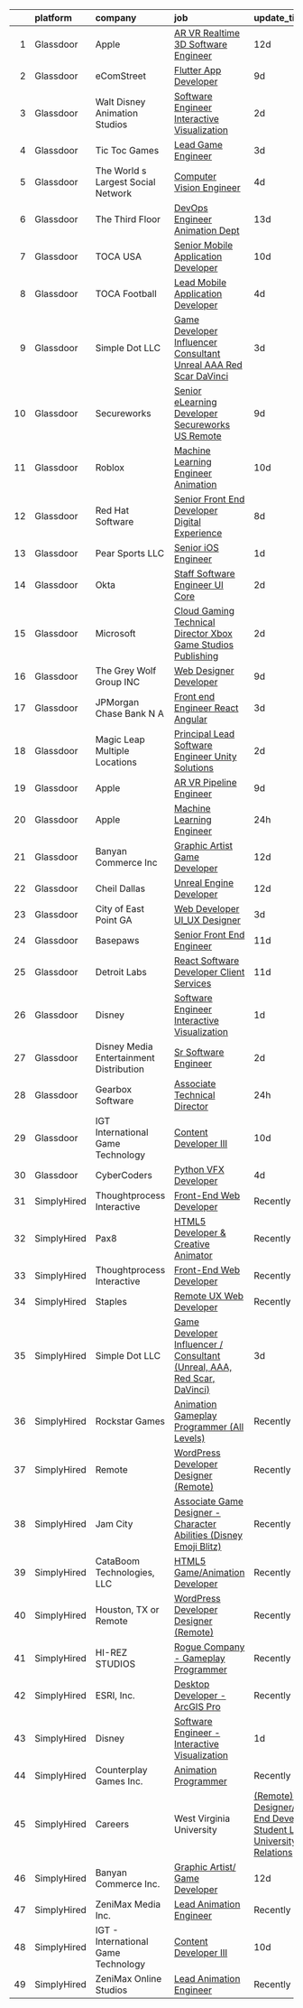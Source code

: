 

|    | platform    | company                                   | job                                                                                                                                                                                                                                                                                                                                                                                                                                                                                                                                                                                                                                                                                                                                                                                                                                                                                                                                                                                                                                                                                                                                                                                                                                                                                                                                                           | update_time   | location          |
|---:|:------------|:------------------------------------------|:--------------------------------------------------------------------------------------------------------------------------------------------------------------------------------------------------------------------------------------------------------------------------------------------------------------------------------------------------------------------------------------------------------------------------------------------------------------------------------------------------------------------------------------------------------------------------------------------------------------------------------------------------------------------------------------------------------------------------------------------------------------------------------------------------------------------------------------------------------------------------------------------------------------------------------------------------------------------------------------------------------------------------------------------------------------------------------------------------------------------------------------------------------------------------------------------------------------------------------------------------------------------------------------------------------------------------------------------------------------|:--------------|:------------------|
|  1 | Glassdoor   | Apple                                     | [AR VR Realtime 3D Software Engineer](https://www.glassdoor.com/partner/jobListing.htm?pos=108&ao=1110586&s=58&guid=00000181e6de91ddabc2978b03938857&src=GD_JOB_AD&t=SR&vt=w&cs=1_04ad701e&cb=1657435755274&jobListingId=1007967756931&cpc=8795CF9063CD573D&jrtk=3-0-1g7jdt4g7k6eh801-1g7jdt4gii6j9800-4806121aec4dd282--6NYlbfkN0BvKrLyj5gPmtZO9T8euul8TCxuuKNOtzRJOomxnwSEodTz2Bc-sPZlbtkML8D-m4pu2NcNAs_Kc2NEh8CThZ9616_LZTY1dZKYSLeqthIwIaV4V8yREmAbG7OXFPG0o0USwSFbce9p6oUBcWVV_0F9uHBt0_SWa4UI5gGY1RfM7WnMknwuehmwVLxfH3w_pukk-fDM5W_ZLz0w1GPVyjiJjn3gWSIazyMphp6h78ZXLpORcaZezMru5V8qM9hwue8SRD-FKWWJM5eAOjRVlTcEG3sLqsMfPnM6hOdgNCnCzH4HvfOtQ7wbkqe_IP1-YyPnLzPDvfxTfrAjUDRweBHofZsHAmnx42dU0IT4DgznU8JDtwYWw1tzVRLP2bbkCnNUrL6fwszW7E43HH2pSwfOtFo0rKUkmB_vXG8skP3yIGpNWAxIPixx5iXCUkw0H1sl1wz-7qyy_3TIsny4aTkOk08ezYDJzXd4h5bEJnagWVkVTFtTZTABGlGl2G4AYuT3WlLoFUOre4KK23OBA4ZZ2xRURLeEuJrB7ThO5lWs1zpmSiBDK0ZOeIyFA4S-zhZAkn9Y4odwzsjIxvd1UVLnqGiMSd8siOThyBBXSQj0u01qXRtwekVi595ITKHXQwdgp3JnmPRvjLFLAJW8VW5hQXJC3wWSCKMWYXjtz65DY6pVWxfIQ3FBZ3hWsPPz5GZGpae0bD2fT9m2d9rAaIYB_4dnFAu5Npr23yfT4zOTQZmV-pHK4zUdO3qV_J6j4xRhWKOJAEeRv94d_XN_VhuKlPBXxsbvrY2jcfCHoRtD_m5-X37C1WJgmBmzCoxyPbVkDwh_Vx9QyVk2Hlt1Hahcmzon62SyAGdhuonjWvsq-iFiYm3feUtRMeVwdiF-5u5_MSjA4Fj_2kiOPwJlkblp1G3XF4h3IH1tcCWvhgBLZcIoi0KvA_AzG1VVzvePfE8Fn4BqBspfuPGwqkQuHGYP)     | 12d           | Boulder, CO       |
|  2 | Glassdoor   | eComStreet                                | [Flutter App Developer](https://www.glassdoor.com/partner/jobListing.htm?pos=111&ao=1136043&s=58&guid=00000181e6de91ddabc2978b03938857&src=GD_JOB_AD&t=SR&vt=w&cs=1_9b808003&cb=1657435755274&jobListingId=1007975688794&jrtk=3-0-1g7jdt4g7k6eh801-1g7jdt4gii6j9800-7bbed96be77c7c27-)                                                                                                                                                                                                                                                                                                                                                                                                                                                                                                                                                                                                                                                                                                                                                                                                                                                                                                                                                                                                                                                                        | 9d            | Chicago, IL       |
|  3 | Glassdoor   | Walt Disney Animation Studios             | [Software Engineer   Interactive Visualization](https://www.glassdoor.com/partner/jobListing.htm?pos=122&ao=1136043&s=58&guid=00000181e6de91ddabc2978b03938857&src=GD_JOB_AD&t=SR&vt=w&cs=1_db0f84b0&cb=1657435755275&jobListingId=1007989924540&jrtk=3-0-1g7jdt4g7k6eh801-1g7jdt4gii6j9800-c8ab2cad69faae54-)                                                                                                                                                                                                                                                                                                                                                                                                                                                                                                                                                                                                                                                                                                                                                                                                                                                                                                                                                                                                                                                | 2d            | Burbank, CA       |
|  4 | Glassdoor   | Tic Toc Games                             | [Lead Game Engineer](https://www.glassdoor.com/partner/jobListing.htm?pos=103&ao=1110586&s=58&guid=00000181e6de91ddabc2978b03938857&src=GD_JOB_AD&t=SR&vt=w&ea=1&cs=1_ba8cc0f6&cb=1657435755273&jobListingId=1007988135648&cpc=A2E4EE1299827998&jrtk=3-0-1g7jdt4g7k6eh801-1g7jdt4gii6j9800-d64abbbba008689c--6NYlbfkN0Cd5ZvLdai7cR0fypH5_WiGezUQesq24dbKuF0ly35ya5O8NkFj-qrjk_MUFn-ZopRYajAPhWX9LNA6MZYyOBBVSnwGNafyInkk4SaAwxziARUpTpzgu-HGAP7xRtytEC4YwZ6Vhh_DrUo8-uVGI-6X1rJAiG0AXNxI_EWwc6sckAF_hdzcvx3Hz0-Wvnml3jEqosi-gud531LTW6jwC_Pd93pn3E9Ey7p0lbN569353EtqdzNMFZs_KraXo5WuV1AZFNcg23i6P_eWtgvv9tK_aQDAmWBbYqK-mFiGETUIjIiicDY55W98hroCFFV1-0iK95efi3kUsET0eQ-edt3d_sKZKh4dHBiB3FjpkFaZhNUEv5XEK06VVhZ_EqlYW2iSLH5nS3Z9rc44gB3skXFVw8HNLrKAs3qiw6lGiOqRn2t6JkkrRkF26toynbR0Ft2mG2ag9-dsAakTRooV6NY38Ko-W9Hen6srTpsNcnt3CiMaj9Ot05Q2OqiwycNCK-U%3D)                                                                                                                                                                                                                                                                                                                                                                                                                                                                                                   | 3d            | Burbank, CA       |
|  5 | Glassdoor   | The World s Largest Social Network        | [Computer Vision Engineer](https://www.glassdoor.com/partner/jobListing.htm?pos=105&ao=1110586&s=58&guid=00000181e6de91ddabc2978b03938857&src=GD_JOB_AD&t=SR&vt=w&ea=1&cs=1_6dd0bc6f&cb=1657435755273&jobListingId=1007986416959&cpc=C0FAF87ADD587446&jrtk=3-0-1g7jdt4g7k6eh801-1g7jdt4gii6j9800-2790f98d8b4f8afa--6NYlbfkN0DSgjPPcnEdvoK3uuxfISLALE6pB1FR7YSHOr_tSg5_QCn410VK5Ds4bQGcKtrI549kYDfYcqvaAn2rlHnqNYJfYJSBA-rAGAWvNpd-Q-kzvry-Mw-EUCLz2jj-832rFsK3qbf1ReFt7k543pR73eNY3bxjyxGMHHPEVZeZNYQcaq-dd2-mVoIRVgVfg_ZgGfqn_-5ak81gfa9ltISG12FXg-0X2gFejljBKCsndigqb1pb6o6QyAl1CzALHgzIvHCbIv5DjiSGTnLA4UK1FIwgJ2cO-9rpHEixpRLFhXiVF3CPf-nhQxSGpNSeA9I2w_GXLozYUEjo85rMlrgbw4LU3p1Gu4JXQti3e8DtgHpb_947BShT9UmH2YknAeCWEsindMsocUncDb6rIo72L5ZPiLEaXFwyUE-6LD8i12Rtt9I8JjlrmVt9undRg9qDR4_u-t5lOoQiu3VHLDk6DHKUKXdVP-fBDbQNDllha7aKrrd8oo76s1guLaBlqSe-kSAbQ-UMx5g8k6TmBc1bA5B1vnDR6UJZttzl3Y8FBEF6FDjrXsgZJyH1ChRGZ4gvhjWYRc07FMTsSWX5u8z11DOe)                                                                                                                                                                                                                                                                                                                                                                                                           | 4d            | Los Angeles, CA   |
|  6 | Glassdoor   | The Third Floor                           | [DevOps Engineer  Animation Dept  ](https://www.glassdoor.com/partner/jobListing.htm?pos=114&ao=1136043&s=58&guid=00000181e6de91ddabc2978b03938857&src=GD_JOB_AD&t=SR&vt=w&cs=1_b2ee13e6&cb=1657435755275&jobListingId=1007965006849&jrtk=3-0-1g7jdt4g7k6eh801-1g7jdt4gii6j9800-d5594e4239a66f2d-)                                                                                                                                                                                                                                                                                                                                                                                                                                                                                                                                                                                                                                                                                                                                                                                                                                                                                                                                                                                                                                                            | 13d           | Los Angeles, CA   |
|  7 | Glassdoor   | TOCA USA                                  | [Senior Mobile Application Developer](https://www.glassdoor.com/partner/jobListing.htm?pos=125&ao=1136043&s=58&guid=00000181e6de91ddabc2978b03938857&src=GD_JOB_AD&t=SR&vt=w&ea=1&cs=1_c97e8810&cb=1657435755276&jobListingId=1007972151034&jrtk=3-0-1g7jdt4g7k6eh801-1g7jdt4gii6j9800-c1ec3f5402388a59-)                                                                                                                                                                                                                                                                                                                                                                                                                                                                                                                                                                                                                                                                                                                                                                                                                                                                                                                                                                                                                                                     | 10d           | Costa Mesa, CA    |
|  8 | Glassdoor   | TOCA Football                             | [Lead Mobile Application Developer](https://www.glassdoor.com/partner/jobListing.htm?pos=119&ao=1136043&s=58&guid=00000181e6de91ddabc2978b03938857&src=GD_JOB_AD&t=SR&vt=w&ea=1&cs=1_7d066398&cb=1657435755275&jobListingId=1007985435294&jrtk=3-0-1g7jdt4g7k6eh801-1g7jdt4gii6j9800-8b2fa59b8d0a20e1-)                                                                                                                                                                                                                                                                                                                                                                                                                                                                                                                                                                                                                                                                                                                                                                                                                                                                                                                                                                                                                                                       | 4d            | Costa Mesa, CA    |
|  9 | Glassdoor   | Simple Dot LLC                            | [Game Developer Influencer   Consultant  Unreal  AAA  Red Scar  DaVinci ](https://www.glassdoor.com/partner/jobListing.htm?pos=107&ao=1110586&s=58&guid=00000181e6de91ddabc2978b03938857&src=GD_JOB_AD&t=SR&vt=w&ea=1&cs=1_f9c6aa03&cb=1657435755274&jobListingId=1007988169468&cpc=451933188B21919D&jrtk=3-0-1g7jdt4g7k6eh801-1g7jdt4gii6j9800-ea5796f865d45b2b--6NYlbfkN0BkSfjZlGN18gGtpPg_86ZemVYx4Wh63Xcamy2Q7-7wZ-kin33G1bwa6GZPxrqSHHz--SXSexNnOl5TpH3iKffomPqSxWywkMvBVfj8_1dHgt1X1sxFsX2CQ3Yp8jeLenVdGl8MCLpVwCP3CBbXsZinkrMGelfkvibICkQIKwvALSEFv-9xIQvqZ2ahKLy97imSwbVcoBaBB9JwX9S1hMrZ_nExKuDPd4B0MTFBWWGvjV-FQ-DP6MxE8N8FiA9aFcP6EuQwt-Ve8UDHIujSMH0palS85bEzw156dJiZ4bFCE6euVk8cg6SUoaotow4OMF3qjWfdfE8iTnctsBGcw76VhsHfw-aDp2N9szjhsaVqQ21yAK8AKQ25mdcu2H-FDbRtHGb7NRHuR2YuqXKbBe15u0gF_a2og9FcCHz6qV0F7z65-gTZhfPKOWZ3gKynQme_WZJ-PHGV0kKklhix5g2L43HPqTSH8LaQbEIJkA6uQgQTL8aGcNpASBUlAkFoK21w9cQmTUroHqgRgSxTNMYG474bM6Od824cuXd9G2qaXSdaxAwyO55F)                                                                                                                                                                                                                                                                                                                                                                                            | 3d            | Remote            |
| 10 | Glassdoor   | Secureworks                               | [Senior eLearning Developer Secureworks   US Remote](https://www.glassdoor.com/partner/jobListing.htm?pos=113&ao=1136043&s=58&guid=00000181e6de91ddabc2978b03938857&src=GD_JOB_AD&t=SR&vt=w&cs=1_6726379f&cb=1657435755274&jobListingId=1007974487255&jrtk=3-0-1g7jdt4g7k6eh801-1g7jdt4gii6j9800-755d78615e73ead4-)                                                                                                                                                                                                                                                                                                                                                                                                                                                                                                                                                                                                                                                                                                                                                                                                                                                                                                                                                                                                                                           | 9d            | Providence, RI    |
| 11 | Glassdoor   | Roblox                                    | [Machine Learning Engineer  Animation](https://www.glassdoor.com/partner/jobListing.htm?pos=115&ao=1136043&s=58&guid=00000181e6de91ddabc2978b03938857&src=GD_JOB_AD&t=SR&vt=w&cs=1_838a6a33&cb=1657435755275&jobListingId=1007971404195&jrtk=3-0-1g7jdt4g7k6eh801-1g7jdt4gii6j9800-2c45786d963eb6f7-)                                                                                                                                                                                                                                                                                                                                                                                                                                                                                                                                                                                                                                                                                                                                                                                                                                                                                                                                                                                                                                                         | 10d           | San Mateo, CA     |
| 12 | Glassdoor   | Red Hat Software                          | [Senior Front End Developer  Digital Experience](https://www.glassdoor.com/partner/jobListing.htm?pos=124&ao=1136043&s=58&guid=00000181e6de91ddabc2978b03938857&src=GD_JOB_AD&t=SR&vt=w&cs=1_01bff247&cb=1657435755276&jobListingId=1007976312545&jrtk=3-0-1g7jdt4g7k6eh801-1g7jdt4gii6j9800-9e494d57241ffd89-)                                                                                                                                                                                                                                                                                                                                                                                                                                                                                                                                                                                                                                                                                                                                                                                                                                                                                                                                                                                                                                               | 8d            | Baton Rouge, LA   |
| 13 | Glassdoor   | Pear Sports LLC                           | [Senior iOS Engineer](https://www.glassdoor.com/partner/jobListing.htm?pos=104&ao=1110586&s=58&guid=00000181e6de91ddabc2978b03938857&src=GD_JOB_AD&t=SR&vt=w&ea=1&cs=1_d3a4f819&cb=1657435755273&jobListingId=1007993166305&cpc=1641D5D5536C06B6&jrtk=3-0-1g7jdt4g7k6eh801-1g7jdt4gii6j9800-cbd344a28ed5bdd1--6NYlbfkN0Dv7ndDd69lmugUXCgoCPtpAVgbUJfy1aW2stz5aeGS0ojezn-FD23BR7ZCWtAU7pr63qdi_3htSCWhkmBIgWuOOMx0CodzmsXleKS3P5DwZaZRFDbKww_9JFruSqyfPMo8Ss43bF31rH2Rxmghdu0Rd8ESX4BGHW-USyPvLJgp0NOBPZGiCLm0K6NLcPkywW5pzdX8h0ga5CuH6hkw_4oo23CyuUGmBNwgG6lMPuz_FUTkS-6aOwhuXe1Aq5MSjdbSTQeutkqeFK_juAPVdXNn8CjF_oPd0OzyeaUz5zRrFFeeQP5uIsEMJEUuQyMVDfBwj4oprpB2lFImW0eIWf-04PQU4I7gkzxDTb8B_A3VmPoNkIc3FhNYbvLcfaT2jWM6ye6prImSVJzStYK_eUa8-xSZcUINJWgtqr0e6_XAGbV_1jtoqojilxHvvmriIIUoppvDMKlnW0ABMB9G6Bqk-qp3p4Br4iInmqkmy9cTBBXUdoQ0Fq4kIZpOMaw4mq22TZQNNBO49g%3D%3D)                                                                                                                                                                                                                                                                                                                                                                                                                                                                                    | 1d            | Remote            |
| 14 | Glassdoor   | Okta                                      | [Staff Software Engineer   UI Core](https://www.glassdoor.com/partner/jobListing.htm?pos=117&ao=1136043&s=58&guid=00000181e6de91ddabc2978b03938857&src=GD_JOB_AD&t=SR&vt=w&ea=1&cs=1_5ba7c151&cb=1657435755275&jobListingId=1007990571145&jrtk=3-0-1g7jdt4g7k6eh801-1g7jdt4gii6j9800-48bedb02c5398719-)                                                                                                                                                                                                                                                                                                                                                                                                                                                                                                                                                                                                                                                                                                                                                                                                                                                                                                                                                                                                                                                       | 2d            | San Francisco, CA |
| 15 | Glassdoor   | Microsoft                                 | [Cloud Gaming Technical Director   Xbox Game Studios Publishing](https://www.glassdoor.com/partner/jobListing.htm?pos=121&ao=1136043&s=58&guid=00000181e6de91ddabc2978b03938857&src=GD_JOB_AD&t=SR&vt=w&cs=1_dcf35073&cb=1657435755275&jobListingId=1007991354486&jrtk=3-0-1g7jdt4g7k6eh801-1g7jdt4gii6j9800-51d256fb354a595a-)                                                                                                                                                                                                                                                                                                                                                                                                                                                                                                                                                                                                                                                                                                                                                                                                                                                                                                                                                                                                                               | 2d            | Redmond, WA       |
| 16 | Glassdoor   | The Grey Wolf Group  INC                  | [Web Designer Developer](https://www.glassdoor.com/partner/jobListing.htm?pos=120&ao=1136043&s=58&guid=00000181e6de91ddabc2978b03938857&src=GD_JOB_AD&t=SR&vt=w&ea=1&cs=1_5a5fba37&cb=1657435755275&jobListingId=1007973991706&jrtk=3-0-1g7jdt4g7k6eh801-1g7jdt4gii6j9800-ccc474ec62a9ccb4-)                                                                                                                                                                                                                                                                                                                                                                                                                                                                                                                                                                                                                                                                                                                                                                                                                                                                                                                                                                                                                                                                  | 9d            | Arnold, MO        |
| 17 | Glassdoor   | JPMorgan Chase Bank  N A                  | [Front end Engineer   React Angular](https://www.glassdoor.com/partner/jobListing.htm?pos=127&ao=1136043&s=58&guid=00000181e6de91ddabc2978b03938857&src=GD_JOB_AD&t=SR&vt=w&cs=1_0ea56239&cb=1657435755276&jobListingId=1007988777526&jrtk=3-0-1g7jdt4g7k6eh801-1g7jdt4gii6j9800-3448aae28f76cc34-)                                                                                                                                                                                                                                                                                                                                                                                                                                                                                                                                                                                                                                                                                                                                                                                                                                                                                                                                                                                                                                                           | 3d            | Plano, TX         |
| 18 | Glassdoor   | Magic Leap   Multiple Locations           | [Principal Lead  Software Engineer  Unity Solutions](https://www.glassdoor.com/partner/jobListing.htm?pos=130&ao=1136043&s=58&guid=00000181e6de91ddabc2978b03938857&src=GD_JOB_AD&t=SR&vt=w&cs=1_07324cb5&cb=1657435755276&jobListingId=1007990561226&jrtk=3-0-1g7jdt4g7k6eh801-1g7jdt4gii6j9800-f5decccfa38d898d-)                                                                                                                                                                                                                                                                                                                                                                                                                                                                                                                                                                                                                                                                                                                                                                                                                                                                                                                                                                                                                                           | 2d            | Sunnyvale, CA     |
| 19 | Glassdoor   | Apple                                     | [AR VR Pipeline Engineer](https://www.glassdoor.com/partner/jobListing.htm?pos=110&ao=1110586&s=58&guid=00000181e6de91ddabc2978b03938857&src=GD_JOB_AD&t=SR&vt=w&cs=1_2cd0515e&cb=1657435755274&jobListingId=1007972446568&cpc=3BA4CE39D5B5DEF5&jrtk=3-0-1g7jdt4g7k6eh801-1g7jdt4gii6j9800-9903d7e89b77dc0a--6NYlbfkN0BvKrLyj5gPmtZO9T8euul8TCxuuKNOtzRJOomxnwSEodTz2Bc-sPZlt2Zgji_QUXEWVZWMiZmYmKSy3wQ7FLJvGu9aVboPlPi7AnS5PdGfOx_xPfqCeqZwb3sN5sK4BdZ5Hs6nZeMisIfxf0uAoycRp7fBD4S6dHicStEinkhGtn2CnBGlbjyp8nE_1sCjqVHXrXEe7s74YF33P8_u7ZgQ1-DsFwl4_CKU0f7UySEojmcnoTFT6QXWuArq6LAVfilQnnAuPPD3666cvFdz8Ngn7LdFk6v-2GLhgCLqhfeRl3hSu4wVtA1PC2uleYmnoMZn1q_A_mG8fwoqAnTZgJJ1otULrTz1DzluXj8XWldQInSZ9d237_sBFJQbF3-eBhFTuYKO_O92OZbDlxVCVoVJXexGQfJ5EW4vhdEvuzlBrYTIgVINiedLGpSGTMSVRc_ETVHbvKna6LLUhYrTVDzMwMD7spDImWv3b_B20UsexAPQeaT3wxl0Y1ryE-k5NHwSX8OP-mg4nuOjCmN_x1dw27WRQb5lbOB8MQgKbD6bsSCGiM5V9WOKUxJndl27fBeqy-XbAODfV4ZqQ-0LTPSlOgotgVNtrFLw7gFGQpJQ5LHv-SR5JfFXPvkMpFvznAbT-tZ-B2hKY5tlP2C3WwC-JUh0OhPCQllMGJDnnLiBp22uZqDd4453Ym4rHpaURhbijLh-leoQOJ3YMO8Y-R5v3bhejbiRzPxxUPBzE8FxATIehB7H0PAHQjx5sbHaMAZTgyXcejJz3CqUiBgUIlCnpJYVTdDPNBe1_fCwe9LGe1q2zdT9xyjDm_An4nRe2ES0vn_4T1ZeEHHF8KBUsvplcU-ymG5oqA4NcuvD9_SyviitKU-uCkOFeJmSnwoqjQsPvohrS2x6QW01Ew0QPQiH3-rLje3eXYEIh65aNN4GrfmVtmPuEj7WcZpXq8J70Ag%3D)                                   | 9d            | Cupertino, CA     |
| 20 | Glassdoor   | Apple                                     | [Machine Learning Engineer](https://www.glassdoor.com/partner/jobListing.htm?pos=118&ao=1136043&s=58&guid=00000181e6de91ddabc2978b03938857&src=GD_JOB_AD&t=SR&vt=w&cs=1_43299dfb&cb=1657435755275&jobListingId=1007994885753&jrtk=3-0-1g7jdt4g7k6eh801-1g7jdt4gii6j9800-7e8962cf3382ef1f-)                                                                                                                                                                                                                                                                                                                                                                                                                                                                                                                                                                                                                                                                                                                                                                                                                                                                                                                                                                                                                                                                    | 24h           | Cupertino, CA     |
| 21 | Glassdoor   | Banyan Commerce Inc                       | [Graphic Artist  Game Developer](https://www.glassdoor.com/partner/jobListing.htm?pos=101&ao=1110586&s=58&guid=00000181e6de91ddabc2978b03938857&src=GD_JOB_AD&t=SR&vt=w&ea=1&cs=1_5afee432&cb=1657435755273&jobListingId=1007966212509&cpc=C159A350A118AA9B&jrtk=3-0-1g7jdt4g7k6eh801-1g7jdt4gii6j9800-197112c6e9a1d03a--6NYlbfkN0AJ9YajiwAf1_6xm8q8dI6Igxc08os5d78_r09uaRSAcwDDgENtzZlxIlgk5fZjk8b79_cvS0WPZXWA0PDif8QNjHVJWJ1bgmPXMRZRJN5Fx6aA07oco2YrbnfK_Y3t74HhDjPSMiooXeCJjtqQHEKI3sRU6U3ANILjFi8teRAqs0OBy6B1j9HqNJYR5DHVCQ_s8NneSMvITBeaZEDjBYk-I6zk3rnxpjiNJAkbRkx9vyQctAlddV_GBnbnj-_gDboKk4PZ4LUN7j_l5VpoaUDxICrAp_ezS3OT5E5dgltpLmwNLJc4_5Se6U0mr4nFRKIH5f3bo_ivA-sIl3doUPHG0JgWiRIq4YMSxD6hv7OVrRrQeLfdnDwRYELYFrrVaaz6hAydk5U5qX-mmSQSon3AeF26YcAyOKjbYhe0l_nClic97LGtRyavR09DRx8SFmsw_J_3O8rsbAdn_pyQqRpmIjyown22o25qyS_n-C6BrIboF89mn6wddMr-BKbJQwR8Fy50jEs8bw%3D%3D)                                                                                                                                                                                                                                                                                                                                                                                                                                                                         | 12d           | Pompano Beach, FL |
| 22 | Glassdoor   | Cheil Dallas                              | [Unreal Engine Developer](https://www.glassdoor.com/partner/jobListing.htm?pos=129&ao=1136043&s=58&guid=00000181e6de91ddabc2978b03938857&src=GD_JOB_AD&t=SR&vt=w&ea=1&cs=1_62c4d8a0&cb=1657435755276&jobListingId=1007967314074&jrtk=3-0-1g7jdt4g7k6eh801-1g7jdt4gii6j9800-4031e959ae6bbf24-)                                                                                                                                                                                                                                                                                                                                                                                                                                                                                                                                                                                                                                                                                                                                                                                                                                                                                                                                                                                                                                                                 | 12d           | Plano, TX         |
| 23 | Glassdoor   | City of East Point  GA                    | [Web Developer UI_UX Designer](https://www.glassdoor.com/partner/jobListing.htm?pos=112&ao=1136043&s=58&guid=00000181e6de91ddabc2978b03938857&src=GD_JOB_AD&t=SR&vt=w&cs=1_7a17e60a&cb=1657435755274&jobListingId=1007987965771&jrtk=3-0-1g7jdt4g7k6eh801-1g7jdt4gii6j9800-e5781bb998209cdb-)                                                                                                                                                                                                                                                                                                                                                                                                                                                                                                                                                                                                                                                                                                                                                                                                                                                                                                                                                                                                                                                                 | 3d            | East Point, GA    |
| 24 | Glassdoor   | Basepaws                                  | [Senior Front End Engineer](https://www.glassdoor.com/partner/jobListing.htm?pos=123&ao=1136043&s=58&guid=00000181e6de91ddabc2978b03938857&src=GD_JOB_AD&t=SR&vt=w&cs=1_29f93e81&cb=1657435755275&jobListingId=1007969173012&jrtk=3-0-1g7jdt4g7k6eh801-1g7jdt4gii6j9800-ea886fd0ff051bb9-)                                                                                                                                                                                                                                                                                                                                                                                                                                                                                                                                                                                                                                                                                                                                                                                                                                                                                                                                                                                                                                                                    | 11d           | Remote            |
| 25 | Glassdoor   | Detroit Labs                              | [React Software Developer   Client Services](https://www.glassdoor.com/partner/jobListing.htm?pos=116&ao=1136043&s=58&guid=00000181e6de91ddabc2978b03938857&src=GD_JOB_AD&t=SR&vt=w&cs=1_30fc7ea5&cb=1657435755275&jobListingId=1007969229379&jrtk=3-0-1g7jdt4g7k6eh801-1g7jdt4gii6j9800-8b2b00736501c15a-)                                                                                                                                                                                                                                                                                                                                                                                                                                                                                                                                                                                                                                                                                                                                                                                                                                                                                                                                                                                                                                                   | 11d           | Atlanta, GA       |
| 26 | Glassdoor   | Disney                                    | [Software Engineer   Interactive Visualization](https://www.glassdoor.com/partner/jobListing.htm?pos=106&ao=1110586&s=58&guid=00000181e6de91ddabc2978b03938857&src=GD_JOB_AD&t=SR&vt=w&cs=1_8665d540&cb=1657435755273&jobListingId=1007992976359&cpc=923E3B470662C757&jrtk=3-0-1g7jdt4g7k6eh801-1g7jdt4gii6j9800-0dee09d32b1b50f3--6NYlbfkN0DAFTyt7pbDCC2JPO79CSdi1dIb81yjczP5qsKcZIxgiYm3-7g-689UM0rgypL64crYEeTvgn94o9pHkeLN-ZnNP9Xuxt1nDaTvyDtuF7mUy-CqX0PWbsQfV1XSQ8NqzDk-HKrGRtlDhJV9zRI69ia6O1Jp5yxGydUbtFNG_imOZy720GoXrCfzwiT0rG2ifRsh91B49yuzVXJgf3qKUkwcpSgxUTA8GQffjcTGMJhffsZuebI41j99TB6mehj6U89_YbtTVnTARdQm2AE3eOmmWNi8C_ZXoYFZEuYlr493-C7ABacUFQ-vlrUTZjU5eqa3sQWuQ1K1s4EgI5Grl5HDGAA0QkzaCZa-f11yD5ZGJWPMkqD1RMaoSnDxbAV-Faa6puuHq4RXsIxTrJvL2-CXYnnsj7QC_n5lUZ5Aw_nZb5fd6UXKumh3aRfX_Eoku8s%3D)                                                                                                                                                                                                                                                                                                                                                                                                                                                                                                                                             | 1d            | Burbank, CA       |
| 27 | Glassdoor   | Disney Media   Entertainment Distribution | [Sr Software Engineer](https://www.glassdoor.com/partner/jobListing.htm?pos=126&ao=1136043&s=58&guid=00000181e6de91ddabc2978b03938857&src=GD_JOB_AD&t=SR&vt=w&cs=1_8c39caf3&cb=1657435755276&jobListingId=1007989924561&jrtk=3-0-1g7jdt4g7k6eh801-1g7jdt4gii6j9800-da3974609073c4bf-)                                                                                                                                                                                                                                                                                                                                                                                                                                                                                                                                                                                                                                                                                                                                                                                                                                                                                                                                                                                                                                                                         | 2d            | New York, NY      |
| 28 | Glassdoor   | Gearbox Software                          | [Associate Technical Director](https://www.glassdoor.com/partner/jobListing.htm?pos=128&ao=1136043&s=58&guid=00000181e6de91ddabc2978b03938857&src=GD_JOB_AD&t=SR&vt=w&ea=1&cs=1_5bfe8373&cb=1657435755276&jobListingId=1007994173103&jrtk=3-0-1g7jdt4g7k6eh801-1g7jdt4gii6j9800-1431cd0e3815fedf-)                                                                                                                                                                                                                                                                                                                                                                                                                                                                                                                                                                                                                                                                                                                                                                                                                                                                                                                                                                                                                                                            | 24h           | Frisco, TX        |
| 29 | Glassdoor   | IGT   International Game Technology       | [Content Developer III](https://www.glassdoor.com/partner/jobListing.htm?pos=102&ao=1110586&s=58&guid=00000181e6de91ddabc2978b03938857&src=GD_JOB_AD&t=SR&vt=w&ea=1&cs=1_bc4731fb&cb=1657435755273&jobListingId=1007971098258&cpc=320F474EFE2ECF9F&jrtk=3-0-1g7jdt4g7k6eh801-1g7jdt4gii6j9800-e16d4a7645c50906--6NYlbfkN0C3FGiAGKMufg06vyvXEyGw-21Rz5inohOPof25eO8swrw6TWRIst41YXjqp7YQq9452rKQDxCCV_IA1_XZE23ZbYQJ3O1O-r__jclhSxkrY9Cg6mYeOX6R5kzK4-ftdYp9aaexOnM-pzt6awK5qX_w3w1P0nLQUHhl3_aWO13E54bDWCyN6K6GtcSarFXEkwqbpIlWp0TlJfJkfW0-9Z9m_3nLO1cuy-aq03oSW2gfMKCSF1hQtjDP5QTmyyDmQXAQbDu_S9RqnwSgRXkbH9owBSj0citYDIPeEJKe-Kbo2ydPKaEYdLDT23ave0UgqGt-QqD1v_RHI4D5RM5bHvEglyuHrsnM0AfdCJVmGnm8Tq6X7ItAolWezv6MWWrF0UFmMUZzNdSlF6QNQPQt00p7XI7KaWxGAl7zZugE5E-IuVmDbTDalduQ3A9Nl_-rEh8hJXmGcU-XPBp_cgn8GU7Xzptp4XuiH0eW_mNnQF4BlIA5d5ykXmo_IUHwwkIMyiOQb-3bMpDPT_tGNc17cqV-)                                                                                                                                                                                                                                                                                                                                                                                                                                                                              | 10d           | Remote            |
| 30 | Glassdoor   | CyberCoders                               | [Python VFX Developer](https://www.glassdoor.com/partner/jobListing.htm?pos=109&ao=1110586&s=58&guid=00000181e6de91ddabc2978b03938857&src=GD_JOB_AD&t=SR&vt=w&ea=1&cs=1_1805a81d&cb=1657435755274&jobListingId=1007985385413&cpc=B076152010A3B66C&jrtk=3-0-1g7jdt4g7k6eh801-1g7jdt4gii6j9800-8d85c9f317f2e93d--6NYlbfkN0CpFJQzrgRR8WqXWK1qKKEqALWJw739KlKqr2H-MSI4eoBlI4EFrmor2FYZMP3muM3nsBG02Gh-cc6ekLzAHCMs_fCPfxhRZlDHgj-zjZhqHlxBaaTtR7hXuCxmo1fSqLhiqBZ4HyI_Yi96XvE-idvHZBBGRPflCEZ0Ogkx-cC0b6-_i6yjPtV92b8sTm5zj2lSlsAiS8bY9m-JpZ_Cf-t3jfNC88r1lU83MtAlpCwLUVMyY7W1WQJ4kKG87UGRrDnOZeJvyDjDGD4dSRo68w5q5jtTlMbhIYlYLhTjj2hEhX_BPyny78GS-ghsQIpL7pbBCU7pIyYZc8ieqj0L0iekJxWfWmsgptAwLOOobEtIMvqRcPBeXU2LFdrVlQ5zgx0nDK5jfMipUajthESaksXHv7nFu33T0Z7ixlnY6Q01eF1YA09cjlagYd0z2_GfsuavwyvHEGf19-DJagXlfjEWM2NVZo725KA4IRzZLEZ96Vu-mNDoVf2dAtRIpOOuyn_nQx81cVLcnoihhJ0r6qO8ROSIx7AoAmkL6to1xJkAfjzM2GwdUxGYsL4xr_OJ20bd9AUn4bO3zzF96naj4BRfXAeUPtzOzoqC-qHV0J0WjZSzhYlD_KT-Sdcaag-AQ9cs42e2t2Fw3eVl5qohF5J-Hlne48TYZLXAldPgxR1l9ABZAc_wmOJhd2GVmlYXW0gyPfRXPPutkvzQaMeRiDnYjGetB-jKa3itrpd1eYVsg5A2nCM9XgqYnyBOg-yIrIhTogD5S7halae4r69aXLzk1p1NTT6AdQnMOL-75pq5fdulKKVKGQeeciNwK5bMVXIeNRMK7ZGkFblzXi3-EfywZ_rlm7GXJHLO9CyGao5K3rW4ujz18npFICuvFQKdY6MjdGmrHBJgi6OswR4ijYO_Bsno8FnoclGYEgnUxMbcUj_bMwtfOOTxWHV8i6mCTvX-y9_VxXc5b2Id6V9uG4SVijsrXy10jLU%3D) | 4d            | Burbank, CA       |
| 31 | SimplyHired | Thoughtprocess Interactive                | [Front-End Web Developer](https://www.simplyhired.com/job/lb0LrEmJuu-febCtCDvKUu2SKeX2KrxDZ5wUbtHaxXSmTUy-rb90nQ?q=animation+developer)                                                                                                                                                                                                                                                                                                                                                                                                                                                                                                                                                                                                                                                                                                                                                                                                                                                                                                                                                                                                                                                                                                                                                                                                                       | Recently      | St. Louis, MO     |
| 32 | SimplyHired | Pax8                                      | [HTML5 Developer & Creative Animator](https://www.simplyhired.com/job/DcI9boA9QAGhvEhJ0nrKDcXbjJdV-Xc9RNA8XU8-WgXmrk0-CIjjnA?q=animation+developer)                                                                                                                                                                                                                                                                                                                                                                                                                                                                                                                                                                                                                                                                                                                                                                                                                                                                                                                                                                                                                                                                                                                                                                                                           | Recently      | Denver, CO        |
| 33 | SimplyHired | Thoughtprocess Interactive                | [Front-End Web Developer](https://www.simplyhired.com/job/lb0LrEmJuu-febCtCDvKUu2SKeX2KrxDZ5wUbtHaxXSmTUy-rb90nQ?q=animation+developer)                                                                                                                                                                                                                                                                                                                                                                                                                                                                                                                                                                                                                                                                                                                                                                                                                                                                                                                                                                                                                                                                                                                                                                                                                       | Recently      | St. Louis, MO     |
| 34 | SimplyHired | Staples                                   | [Remote UX Web Developer](https://www.simplyhired.com/job/qoN-yBybZLaa-NXFB73h__pu2frHfNQUzdSulZLAhRNsC00MkfAgtg?q=animation+developer)                                                                                                                                                                                                                                                                                                                                                                                                                                                                                                                                                                                                                                                                                                                                                                                                                                                                                                                                                                                                                                                                                                                                                                                                                       | Recently      | United States     |
| 35 | SimplyHired | Simple Dot LLC                            | [Game Developer Influencer / Consultant (Unreal, AAA, Red Scar, DaVinci)](https://www.simplyhired.com/job/lJ7Uf-tOJBxcYN_Ore0MKvuMztYUQ-rcOiA8qXHfGJuFjgogD1Dpjw?q=animation+developer)                                                                                                                                                                                                                                                                                                                                                                                                                                                                                                                                                                                                                                                                                                                                                                                                                                                                                                                                                                                                                                                                                                                                                                       | 3d            | Remote            |
| 36 | SimplyHired | Rockstar Games                            | [Animation Gameplay Programmer (All Levels)](https://www.simplyhired.com/job/1pSEzXWP6p8ML9piAakVgJAIWzA9LrjPxi3CLE-MLJDKJMG2jk5IcQ?q=animation+developer)                                                                                                                                                                                                                                                                                                                                                                                                                                                                                                                                                                                                                                                                                                                                                                                                                                                                                                                                                                                                                                                                                                                                                                                                    | Recently      | Carlsbad, CA      |
| 37 | SimplyHired | Remote                                    | [WordPress Developer Designer (Remote)](https://www.simplyhired.com/job/vCmXXL4JGKGV5eNVuHA7oB8PSm-NsHdC9WQISU8OzQ6fl4_GaHZp9A?q=animation+developer)                                                                                                                                                                                                                                                                                                                                                                                                                                                                                                                                                                                                                                                                                                                                                                                                                                                                                                                                                                                                                                                                                                                                                                                                         | Recently      | United States     |
| 38 | SimplyHired | Jam City                                  | [Associate Game Designer - Character Abilities (Disney Emoji Blitz)](https://www.simplyhired.com/job/2o_W10WcC3hrsK6JEr-9vzgSbF-hX_Bl2zY_O39I3IRNjb4XBrKHtA?q=animation+developer)                                                                                                                                                                                                                                                                                                                                                                                                                                                                                                                                                                                                                                                                                                                                                                                                                                                                                                                                                                                                                                                                                                                                                                            | Recently      | Burbank, CA       |
| 39 | SimplyHired | CataBoom Technologies, LLC                | [HTML5 Game/Animation Developer](https://www.simplyhired.com/job/rcD9kqRruTFu3sLPN7RcYmKqhwYda35Xkfl4DXnDIh1VgwPtoMUoDw?q=animation+developer)                                                                                                                                                                                                                                                                                                                                                                                                                                                                                                                                                                                                                                                                                                                                                                                                                                                                                                                                                                                                                                                                                                                                                                                                                | Recently      | Richardson, TX    |
| 40 | SimplyHired | Houston, TX or Remote                     | [WordPress Developer Designer (Remote)](https://www.simplyhired.com/job/h5NIRqnG6nzwtBLlFlrT64773r4CAOGZWfW6vATD8Z8CzAc7NchDIg?q=animation+developer)                                                                                                                                                                                                                                                                                                                                                                                                                                                                                                                                                                                                                                                                                                                                                                                                                                                                                                                                                                                                                                                                                                                                                                                                         | Recently      | The Woodlands, TX |
| 41 | SimplyHired | HI-REZ STUDIOS                            | [Rogue Company - Gameplay Programmer](https://www.simplyhired.com/job/LsNry-p6gnu1TIEZmUo6I8aV0PTXE3Z5_Z4722fobj5x-RZGMaivJA?q=animation+developer)                                                                                                                                                                                                                                                                                                                                                                                                                                                                                                                                                                                                                                                                                                                                                                                                                                                                                                                                                                                                                                                                                                                                                                                                           | Recently      | Remote            |
| 42 | SimplyHired | ESRI, Inc.                                | [Desktop Developer - ArcGIS Pro](https://www.simplyhired.com/job/Pn0jlgPOSBBY-nMbXrtFeV4yvqyMnKMGCwWZz4L1Vtp9irTKUDf2Rg?q=animation+developer)                                                                                                                                                                                                                                                                                                                                                                                                                                                                                                                                                                                                                                                                                                                                                                                                                                                                                                                                                                                                                                                                                                                                                                                                                | Recently      | Remote            |
| 43 | SimplyHired | Disney                                    | [Software Engineer - Interactive Visualization](https://www.simplyhired.com/job/rY3AH6jadAbAHAtC-DKLr9zW4mY8fn13pFj9-SpbJclACMjbFDHBZQ?q=animation+developer)                                                                                                                                                                                                                                                                                                                                                                                                                                                                                                                                                                                                                                                                                                                                                                                                                                                                                                                                                                                                                                                                                                                                                                                                 | 1d            | Burbank, CA       |
| 44 | SimplyHired | Counterplay Games Inc.                    | [Animation Programmer](https://www.simplyhired.com/job/ja01lGWLinKLuR563KA6A4U8WQhuf1FHnXZkvmF_Ju9Z07Y3VkVtsQ?q=animation+developer)                                                                                                                                                                                                                                                                                                                                                                                                                                                                                                                                                                                                                                                                                                                                                                                                                                                                                                                                                                                                                                                                                                                                                                                                                          | Recently      | Remote            |
| 45 | SimplyHired | Careers | West Virginia University        | [(Remote) Web Designer/Front End Developer Student Life - University Relations](https://www.simplyhired.com/job/Zz3QV7fGlrVkQeOcRGOGVv-kT65DCrbHAR4RYquJrtK9IFD4BJ8oKA?q=animation+developer)                                                                                                                                                                                                                                                                                                                                                                                                                                                                                                                                                                                                                                                                                                                                                                                                                                                                                                                                                                                                                                                                                                                                                                 | Recently      | Morgantown, WV    |
| 46 | SimplyHired | Banyan Commerce Inc.                      | [Graphic Artist/ Game Developer](https://www.simplyhired.com/job/VwjyPnwKl6eTP3NKXkqNf1K3VwLfAnQn-BHuTEdmR_MxUbpQm1wp4A?q=animation+developer)                                                                                                                                                                                                                                                                                                                                                                                                                                                                                                                                                                                                                                                                                                                                                                                                                                                                                                                                                                                                                                                                                                                                                                                                                | 12d           | Pompano Beach, FL |
| 47 | SimplyHired | ZeniMax Media Inc.                        | [Lead Animation Engineer](https://www.simplyhired.com/job/TQpqzYEPVusbd-_DDK26WvHv7yzcTyVfyEoiv6nXQ_zuk92YkmNbvw?q=animation+developer)                                                                                                                                                                                                                                                                                                                                                                                                                                                                                                                                                                                                                                                                                                                                                                                                                                                                                                                                                                                                                                                                                                                                                                                                                       | Recently      | Hunt Valley, MD   |
| 48 | SimplyHired | IGT - International Game Technology       | [Content Developer III](https://www.simplyhired.com/job/W5tax5u4KwYNlZ_MqpDmNy92u5MZfc7UEVWwAoh9u975BIOq-C6Hag?q=animation+developer)                                                                                                                                                                                                                                                                                                                                                                                                                                                                                                                                                                                                                                                                                                                                                                                                                                                                                                                                                                                                                                                                                                                                                                                                                         | 10d           | Remote            |
| 49 | SimplyHired | ZeniMax Online Studios                    | [Lead Animation Engineer](https://www.simplyhired.com/job/wB99k8t-eMRgUo6hOawULRUW49LNntG7R_H8UzX1DerJ02eJnh5vkw?q=animation+developer)                                                                                                                                                                                                                                                                                                                                                                                                                                                                                                                                                                                                                                                                                                                                                                                                                                                                                                                                                                                                                                                                                                                                                                                                                       | Recently      | Hunt Valley, MD   |